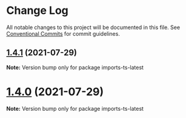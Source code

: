 # Change Log

All notable changes to this project will be documented in this file.
See [Conventional Commits](https://conventionalcommits.org) for commit guidelines.

## [1.4.1](https://github.com/matteobruni/tsparticles/compare/imports-ts-latest@1.4.0...imports-ts-latest@1.4.1) (2021-07-29)

**Note:** Version bump only for package imports-ts-latest





# [1.4.0](https://github.com/matteobruni/tsparticles/compare/imports-ts-latest@1.3.0...imports-ts-latest@1.4.0) (2021-07-29)

**Note:** Version bump only for package imports-ts-latest
